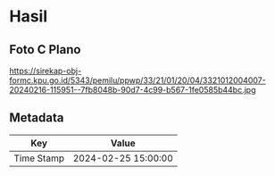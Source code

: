 # Hasil

## Foto C Plano

https://sirekap-obj-formc.kpu.go.id/5343/pemilu/ppwp/33/21/01/20/04/3321012004007-20240216-115951--7fb8048b-90d7-4c99-b567-1fe0585b44bc.jpg


## Metadata

| Key        | Value               |
| ---------- | ------------------- |
| Time Stamp | 2024-02-25 15:00:00 |



